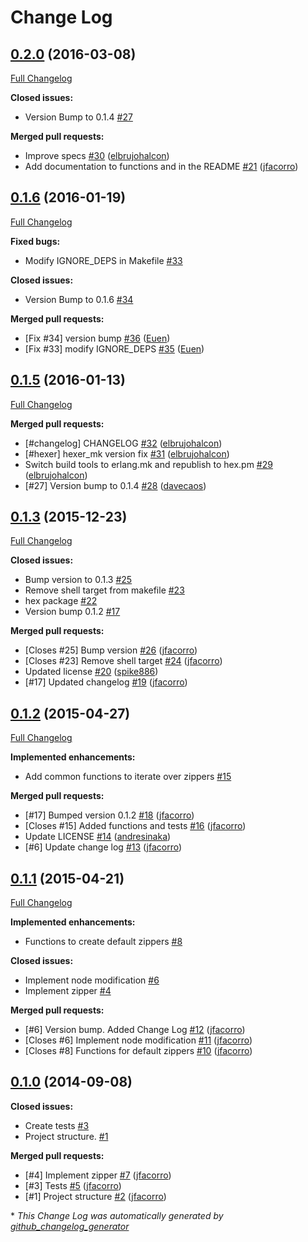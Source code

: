 # Change Log

## [0.2.0](https://github.com/inaka/zipper/tree/0.2.0) (2016-03-08)
[Full Changelog](https://github.com/inaka/zipper/compare/0.1.6...0.2.0)

**Closed issues:**

- Version Bump to 0.1.4 [\#27](https://github.com/inaka/zipper/issues/27)

**Merged pull requests:**

- Improve specs [\#30](https://github.com/inaka/zipper/pull/30) ([elbrujohalcon](https://github.com/elbrujohalcon))
- Add documentation to functions and in the README [\#21](https://github.com/inaka/zipper/pull/21) ([jfacorro](https://github.com/jfacorro))

## [0.1.6](https://github.com/inaka/zipper/tree/0.1.6) (2016-01-19)
[Full Changelog](https://github.com/inaka/zipper/compare/0.1.5...0.1.6)

**Fixed bugs:**

- Modify IGNORE\_DEPS in Makefile [\#33](https://github.com/inaka/zipper/issues/33)

**Closed issues:**

- Version Bump to 0.1.6 [\#34](https://github.com/inaka/zipper/issues/34)

**Merged pull requests:**

- \[Fix \#34\] version bump [\#36](https://github.com/inaka/zipper/pull/36) ([Euen](https://github.com/Euen))
- \[Fix \#33\] modify IGNORE\_DEPS [\#35](https://github.com/inaka/zipper/pull/35) ([Euen](https://github.com/Euen))

## [0.1.5](https://github.com/inaka/zipper/tree/0.1.5) (2016-01-13)
[Full Changelog](https://github.com/inaka/zipper/compare/0.1.3...0.1.5)

**Merged pull requests:**

- \[\#changelog\] CHANGELOG [\#32](https://github.com/inaka/zipper/pull/32) ([elbrujohalcon](https://github.com/elbrujohalcon))
- \[\#hexer\] hexer\_mk version fix [\#31](https://github.com/inaka/zipper/pull/31) ([elbrujohalcon](https://github.com/elbrujohalcon))
- Switch build tools to erlang.mk and republish to hex.pm [\#29](https://github.com/inaka/zipper/pull/29) ([elbrujohalcon](https://github.com/elbrujohalcon))
- \[\#27\] Version bump to 0.1.4 [\#28](https://github.com/inaka/zipper/pull/28) ([davecaos](https://github.com/davecaos))

## [0.1.3](https://github.com/inaka/zipper/tree/0.1.3) (2015-12-23)
[Full Changelog](https://github.com/inaka/zipper/compare/0.1.2...0.1.3)

**Closed issues:**

- Bump version to 0.1.3 [\#25](https://github.com/inaka/zipper/issues/25)
- Remove shell target from makefile [\#23](https://github.com/inaka/zipper/issues/23)
- hex package [\#22](https://github.com/inaka/zipper/issues/22)
- Version bump 0.1.2 [\#17](https://github.com/inaka/zipper/issues/17)

**Merged pull requests:**

- \[Closes \#25\] Bump version [\#26](https://github.com/inaka/zipper/pull/26) ([jfacorro](https://github.com/jfacorro))
- \[Closes \#23\] Remove shell target [\#24](https://github.com/inaka/zipper/pull/24) ([jfacorro](https://github.com/jfacorro))
- Updated license [\#20](https://github.com/inaka/zipper/pull/20) ([spike886](https://github.com/spike886))
- \[\#17\] Updated changelog [\#19](https://github.com/inaka/zipper/pull/19) ([jfacorro](https://github.com/jfacorro))

## [0.1.2](https://github.com/inaka/zipper/tree/0.1.2) (2015-04-27)
[Full Changelog](https://github.com/inaka/zipper/compare/0.1.1...0.1.2)

**Implemented enhancements:**

- Add common functions to iterate over zippers   [\#15](https://github.com/inaka/zipper/issues/15)

**Merged pull requests:**

- \[\#17\] Bumped version 0.1.2 [\#18](https://github.com/inaka/zipper/pull/18) ([jfacorro](https://github.com/jfacorro))
- \[Closes \#15\] Added functions and tests [\#16](https://github.com/inaka/zipper/pull/16) ([jfacorro](https://github.com/jfacorro))
- Update LICENSE [\#14](https://github.com/inaka/zipper/pull/14) ([andresinaka](https://github.com/andresinaka))
- \[\#6\] Update change log [\#13](https://github.com/inaka/zipper/pull/13) ([jfacorro](https://github.com/jfacorro))

## [0.1.1](https://github.com/inaka/zipper/tree/0.1.1) (2015-04-21)
[Full Changelog](https://github.com/inaka/zipper/compare/0.1.0...0.1.1)

**Implemented enhancements:**

- Functions to create default zippers [\#8](https://github.com/inaka/zipper/issues/8)

**Closed issues:**

- Implement node modification [\#6](https://github.com/inaka/zipper/issues/6)
- Implement zipper [\#4](https://github.com/inaka/zipper/issues/4)

**Merged pull requests:**

- \[\#6\] Version bump. Added Change Log [\#12](https://github.com/inaka/zipper/pull/12) ([jfacorro](https://github.com/jfacorro))
- \[Closes \#6\] Implement node modification [\#11](https://github.com/inaka/zipper/pull/11) ([jfacorro](https://github.com/jfacorro))
- \[Closes \#8\] Functions for default zippers [\#10](https://github.com/inaka/zipper/pull/10) ([jfacorro](https://github.com/jfacorro))

## [0.1.0](https://github.com/inaka/zipper/tree/0.1.0) (2014-09-08)
**Closed issues:**

- Create tests [\#3](https://github.com/inaka/zipper/issues/3)
- Project structure. [\#1](https://github.com/inaka/zipper/issues/1)

**Merged pull requests:**

- \[\#4\] Implement zipper [\#7](https://github.com/inaka/zipper/pull/7) ([jfacorro](https://github.com/jfacorro))
- \[\#3\] Tests [\#5](https://github.com/inaka/zipper/pull/5) ([jfacorro](https://github.com/jfacorro))
- \[\#1\] Project structure [\#2](https://github.com/inaka/zipper/pull/2) ([jfacorro](https://github.com/jfacorro))



\* *This Change Log was automatically generated by [github_changelog_generator](https://github.com/skywinder/Github-Changelog-Generator)*